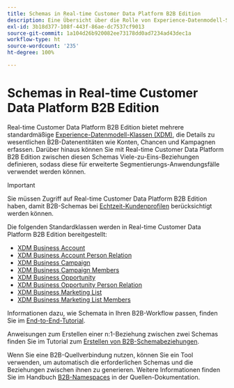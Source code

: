 ```yaml
---
title: Schemas in Real-time Customer Data Platform B2B Edition
description: Eine Übersicht über die Rolle von Experience-Datenmodell-Schemas (XDM) in Real-time Customer Data Platform B2B Edition.
exl-id: 3b18d377-108f-443f-86ae-dc7537cf9013
source-git-commit: 1a104d26b920082ee73178dd0ad7234ad43dec1a
workflow-type: ht
source-wordcount: '235'
ht-degree: 100%

---
```


# Schemas in Real-time Customer Data Platform B2B Edition

Real-time Customer Data Platform B2B Edition bietet mehrere standardmäßige [Experience-Datenmodell-Klassen (XDM)](../../xdm/schema/composition.md#class), die Details zu wesentlichen B2B-Datenentitäten wie Konten, Chancen und Kampagnen erfassen. Darüber hinaus können Sie mit Real-time Customer Data Platform B2B Edition zwischen diesen Schemas Viele-zu-Eins-Beziehungen definieren, sodass diese für erweiterte Segmentierungs-Anwendungsfälle verwendet werden können.

>[!IMPORTANT]
>
>Sie müssen Zugriff auf Real-time Customer Data Platform B2B Edition haben, damit B2B-Schemas bei [Echtzeit-Kundenprofilen](../../profile/home.md) berücksichtigt werden können.

Die folgenden Standardklassen werden in Real-time Customer Data Platform B2B Edition bereitgestellt:

* [XDM Business Account](../../xdm/classes/b2b/business-account.md)
* [XDM Business Account Person Relation](../../xdm/classes/b2b/business-account-person-relation.md)
* [XDM Business Campaign](../../xdm/classes/b2b/business-campaign.md)
* [XDM Business Campaign Members](../../xdm/classes/b2b/business-campaign-members.md)
* [XDM Business Opportunity](../../xdm/classes/b2b/business-opportunity.md)
* [XDM Business Opportunity Person Relation](../../xdm/classes/b2b/business-opportunity-person-relation.md)
* [XDM Business Marketing List](../../xdm/classes/b2b/business-marketing-list.md)
* [XDM Business Marketing List Members](../../xdm/classes/b2b/business-marketing-list-members.md)

Informationen dazu, wie Schemata in Ihren B2B-Workflow passen, finden Sie im [End-to-End-Tutorial](../b2b-tutorial.md).

Anweisungen zum Erstellen einer n:1-Beziehung zwischen zwei Schemas finden Sie im Tutorial zum [Erstellen von B2B-Schemabeziehungen](../../xdm/tutorials/relationship-b2b.md).

Wenn Sie eine B2B-Quellverbindung nutzen, können Sie ein Tool verwenden, um automatisch die erforderlichen Schemas und die Beziehungen zwischen ihnen zu generieren. Weitere Informationen finden Sie im Handbuch [B2B-Namespaces](../../sources/connectors/adobe-applications/marketo/marketo-namespaces.md) in der Quellen-Dokumentation.

